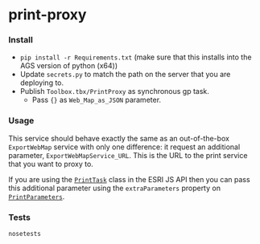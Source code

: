 # print-proxy

### Install
- `pip install -r Requirements.txt` (make sure that this installs into the AGS version of python (x64))
- Update `secrets.py` to match the path on the server that you are deploying to.
- Publish `Toolbox.tbx/PrintProxy` as synchronous gp task.
    - Pass `{}` as `Web_Map_as_JSON` parameter.

### Usage
This service should behave exactly the same as an out-of-the-box `ExportWebMap` service with only one difference: it request an additional parameter, `ExportWebMapService_URL`. This is the URL to the print service that you want to proxy to.

If you are using the [`PrintTask`](https://developers.arcgis.com/javascript/jsapi/printtask-amd.html) class in the ESRI JS API then you can pass this additional parameter using the `extraParameters` property on [`PrintParameters`](https://developers.arcgis.com/javascript/jsapi/printparameters-amd.html#extraparameters).

### Tests
`nosetests`
